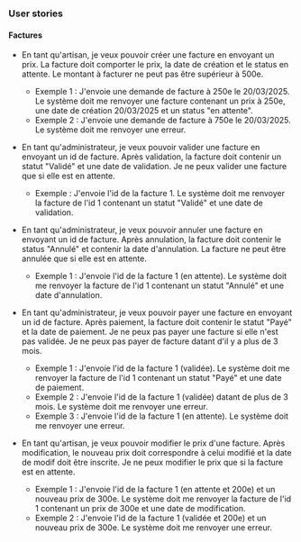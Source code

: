 ### User stories


#### Factures

- En tant qu'artisan, je veux pouvoir créer une facture en envoyant un prix.
La facture doit comporter le prix, la date de création et le status en attente.
Le montant à facturer ne peut pas être supérieur à 500e. 

  - Exemple 1 : J'envoie une demande de facture à 250e le 20/03/2025. Le système doit me renvoyer 
  une facture contenant un prix à 250e, une date de création 20/03/2025 et un status "en attente".
  - Exemple 2 : J'envoie une demande de facture à 750e le 20/03/2025. Le système doit me renvoyer une erreur.


- En tant qu'administrateur, je veux pouvoir valider une facture en envoyant un id de facture. 
Après validation, la facture doit contenir un statut "Validé" et une date de validation. Je ne peux valider une facture que si elle est en attente.

  - Exemple : J'envoie l'id de la facture 1. Le système doit me renvoyer la facture de l'id 1 contenant un statut "Validé" et une date de validation.
  

- En tant qu'administrateur, je veux pouvoir annuler une facture en envoyant un id de facture. Après annulation, la facture doit contenir le status "Annulé" et contenir la date d'annulation.
La facture ne peut être annulée que si elle est en attente.

  - Exemple 1 : J'envoie l'id de la facture 1 (en attente). Le système doit me renvoyer la facture de l'id 1 contenant un statut "Annulé" et une date d'annulation.


- En tant qu'administrateur, je veux pouvoir payer une facture en envoyant un id de facture. Après paiement, la facture doit contenir le statut "Payé" et la date de paiement. Je ne peux pas payer une facture si elle n'est pas validée. Je ne peux pas payer de facture datant d'il y a plus de 3 mois.

  - Exemple 1 : J'envoie l'id de la facture 1 (validée). Le système doit me renvoyer la facture de l'id 1 contenant un statut "Payé" et une date de paiement.
  - Exemple 2 : J'envoie l'id de la facture 1 (validée) datant de plus de 3 mois. Le système doit me renvoyer une erreur.
  - Exemple 3 : J'envoie l'id de la facture 1 (en attente). Le système doit me renvoyer une erreur.


- En tant qu'artisan, je veux pouvoir modifier le prix d'une facture. Après modification, le nouveau prix doit correspondre à celui modifié et la date de modif doit être inscrite. Je ne peux modifier le prix que si la facture est en attente.

  - Exemple 1 : J'envoie l'id de la facture 1 (en attente et 200e) et un nouveau prix de 300e. Le système doit me renvoyer la facture de l'id 1 contenant un prix de 300e et une date de modification.
  - Exemple 2 : J'envoie l'id de la facture 1 (validée et 200e) et un nouveau prix de 300e. Le système doit me renvoyer une erreur.
